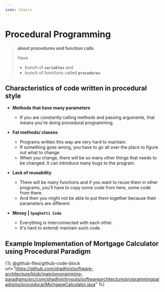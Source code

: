 ```yaml
---
icon: stairs
---
```


# Procedural Programming

> **about procedures and function calls**
>
> Have
>
> * bunch of **`variables`** and
> * bunch of functions called **`procedures`**



## Characteristics of code written in procedural style

*   **Methods that have many parameters**

    * If you are constantly calling methods and passing arguments, that means you're doing procedural programming.


*   **Fat methods/ classes**

    * Programs written this way are very hard to maintain.
    * If something goes wrong, you have to go all over the place to figure out what to change &#x20;
    * When you change, there will be so many other things that needs to be changed. It can introduce  many bugs to the program.


*   **Lack of reusability**

    * There will be many functions and if you want to reuse them in other programs, you'll have to copy some code from here, some code from there.
    * And then you might not be able to put them together because their parameters are different.


* **Messy | `Spaghetti Code`**
  * Everything is interconnected with each other.
  * It's hard to extend/ maintain such code.



## Example Implementation of Mortgage Calculator using Procedural Paradigm&#x20;

{% @github-files/github-code-block url="https://github.com/shadhini/software-architecture/blob/main/programming-paradigms/src/com/shadhini/tryouts/softwarearchitecture/programmingparadigms/procedural/MortgageCalculator.java" %}

